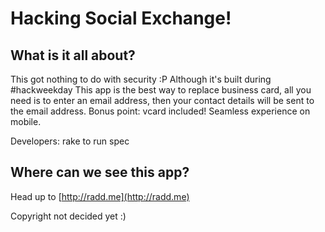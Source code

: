 Hacking Social Exchange!
========================

What is it all about?
---------------------

This got nothing to do with security :P Although it's built during #hackweekday
This app is the best way to replace business card, all you need is to enter an email address, then your contact details will be sent to the email address.
Bonus point: vcard included! Seamless experience on mobile.


Developers: rake to run spec

Where can we see this app?
--------------------------

Head up to [http://radd.me](http://radd.me)

Copyright not decided yet :)